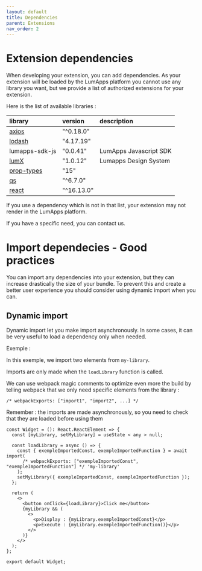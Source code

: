 ```yaml
---
layout: default
title: Dependencies
parent: Extensions
nav_order: 2
---
```


# Extension dependencies

When developing your extension, you can add dependencies.
As your extension will be loaded by the LumApps platform you cannot use any library you want, but we provide a list of authorized extensions for your extension.

Here is the list of available libraries :

| library                                              | version    | description            |
| :--------------------------------------------------- | :--------- | :--------------------- |
| [axios](https://github.com/axios/axios)              | "^0.18.0"  |                        |
| [lodash](https://github.com/lodash/lodash)           | "4.17.19"  |                        |
| lumapps-sdk-js                                       | "0.0.41"   | LumApps Javascript SDK |
| [lumX](https://github.com/lumapps/design-system)     | "1.0.12"   | Lumapps Design System  |
| [prop-types](https://github.com/facebook/prop-types) | "15"       |                        |
| [qs](https://github.com/ljharb/qs)                   | "^6.7.0"   |                        |
| [react](https://github.com/facebook/react)           | "^16.13.0" |                        |

If you use a dependency which is not in that list, your extension may not render in the LumApps platform.

If you have a specific need, you can contact us.

# Import dependecies - Good practices

You can import any dependencies into your extension, but they can increase drastically the size of your bundle.
To prevent this and create a better user experience you should consider using dynamic import when you can.

## Dynamic import

Dynamic import let you make import asynchronously. In some cases, it can be very useful to load a dependency only when needed.

Exemple :

In this exemple, we import two elements from `my-library`.

Imports are only made when the `loadLibrary` function is called.

We can use webpack magic comments to optimize even more the build by telling webpack that we only need specific elements from the library :

`/* webpackExports: ["import1", "import2", ...] */`

Remember : the imports are made asynchronously, so you need to check that they are loaded before using them

```tsx
const Widget = (): React.ReactElement => {
  const [myLibrary, setMyLibrary] = useState < any > null;

  const loadLibrary = async () => {
    const { exempleImportedConst, exempleImportedFunction } = await import(
      /* webpackExports: ["exempleImportedConst", "exempleImportedFunction"] */ 'my-library'
    );
    setMyLibrary({ exempleImportedConst, exempleImportedFunction });
  };

  return (
    <>
      <button onClick={loadLibrary}>Click me</button>
      {myLibrary && (
        <>
          <p>Display : {myLibrary.exempleImportedConst}</p>
          <p>Execute : {myLibrary.exempleImportedFunction()}</p>
        </>
      )}
    </>
  );
};

export default Widget;
```
